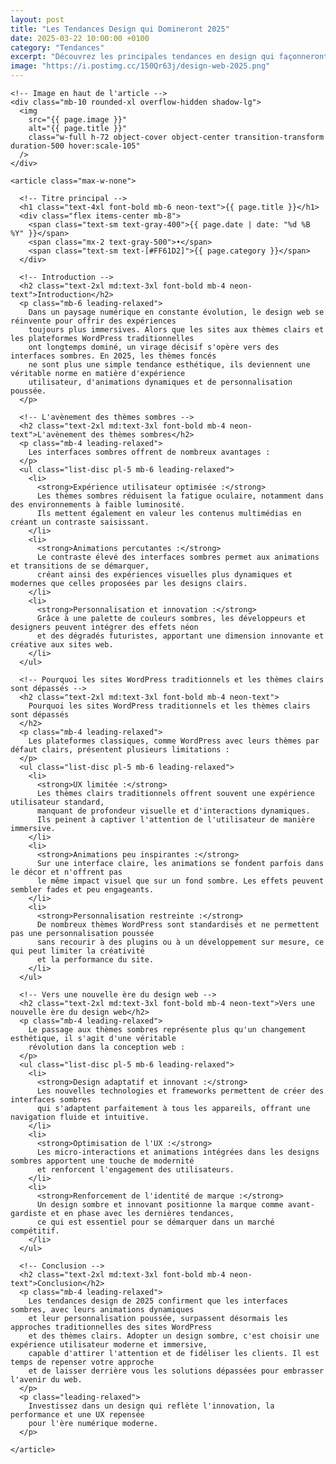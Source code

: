 ```yaml
---
layout: post
title: "Les Tendances Design qui Domineront 2025"
date: 2025-03-22 10:00:00 +0100
category: "Tendances"
excerpt: "Découvrez les principales tendances en design qui façonneront l'esthétique des portfolios en 2025."
image: "https://i.postimg.cc/150Qr63j/design-web-2025.png"
---
```

<main class="pt-24 pb-16 bg-[#0A0118] text-white">
  <div class="container mx-auto px-4 max-w-4xl">

    <!-- Image en haut de l'article -->
    <div class="mb-10 rounded-xl overflow-hidden shadow-lg">
      <img 
        src="{{ page.image }}" 
        alt="{{ page.title }}" 
        class="w-full h-72 object-cover object-center transition-transform duration-500 hover:scale-105"
      />
    </div>

    <article class="max-w-none">

      <!-- Titre principal -->
      <h1 class="text-4xl font-bold mb-6 neon-text">{{ page.title }}</h1>
      <div class="flex items-center mb-8">
        <span class="text-sm text-gray-400">{{ page.date | date: "%d %B %Y" }}</span>
        <span class="mx-2 text-gray-500">•</span>
        <span class="text-sm text-[#FF61D2]">{{ page.category }}</span>
      </div>
      
      <!-- Introduction -->
      <h2 class="text-2xl md:text-3xl font-bold mb-4 neon-text">Introduction</h2>
      <p class="mb-6 leading-relaxed">
        Dans un paysage numérique en constante évolution, le design web se réinvente pour offrir des expériences 
        toujours plus immersives. Alors que les sites aux thèmes clairs et les plateformes WordPress traditionnelles 
        ont longtemps dominé, un virage décisif s'opère vers des interfaces sombres. En 2025, les thèmes foncés 
        ne sont plus une simple tendance esthétique, ils deviennent une véritable norme en matière d'expérience 
        utilisateur, d'animations dynamiques et de personnalisation poussée.
      </p>
      
      <!-- L'avènement des thèmes sombres -->
      <h2 class="text-2xl md:text-3xl font-bold mb-4 neon-text">L'avènement des thèmes sombres</h2>
      <p class="mb-4 leading-relaxed">
        Les interfaces sombres offrent de nombreux avantages :
      </p>
      <ul class="list-disc pl-5 mb-6 leading-relaxed">
        <li>
          <strong>Expérience utilisateur optimisée :</strong> 
          Les thèmes sombres réduisent la fatigue oculaire, notamment dans des environnements à faible luminosité. 
          Ils mettent également en valeur les contenus multimédias en créant un contraste saisissant.
        </li>
        <li>
          <strong>Animations percutantes :</strong> 
          Le contraste élevé des interfaces sombres permet aux animations et transitions de se démarquer, 
          créant ainsi des expériences visuelles plus dynamiques et modernes que celles proposées par les designs clairs.
        </li>
        <li>
          <strong>Personnalisation et innovation :</strong> 
          Grâce à une palette de couleurs sombres, les développeurs et designers peuvent intégrer des effets néon 
          et des dégradés futuristes, apportant une dimension innovante et créative aux sites web.
        </li>
      </ul>
      
      <!-- Pourquoi les sites WordPress traditionnels et les thèmes clairs sont dépassés -->
      <h2 class="text-2xl md:text-3xl font-bold mb-4 neon-text">
        Pourquoi les sites WordPress traditionnels et les thèmes clairs sont dépassés
      </h2>
      <p class="mb-4 leading-relaxed">
        Les plateformes classiques, comme WordPress avec leurs thèmes par défaut clairs, présentent plusieurs limitations :
      </p>
      <ul class="list-disc pl-5 mb-6 leading-relaxed">
        <li>
          <strong>UX limitée :</strong> 
          Les thèmes clairs traditionnels offrent souvent une expérience utilisateur standard, 
          manquant de profondeur visuelle et d'interactions dynamiques. 
          Ils peinent à captiver l'attention de l'utilisateur de manière immersive.
        </li>
        <li>
          <strong>Animations peu inspirantes :</strong> 
          Sur une interface claire, les animations se fondent parfois dans le décor et n'offrent pas 
          le même impact visuel que sur un fond sombre. Les effets peuvent sembler fades et peu engageants.
        </li>
        <li>
          <strong>Personnalisation restreinte :</strong> 
          De nombreux thèmes WordPress sont standardisés et ne permettent pas une personnalisation poussée 
          sans recourir à des plugins ou à un développement sur mesure, ce qui peut limiter la créativité 
          et la performance du site.
        </li>
      </ul>
      
      <!-- Vers une nouvelle ère du design web -->
      <h2 class="text-2xl md:text-3xl font-bold mb-4 neon-text">Vers une nouvelle ère du design web</h2>
      <p class="mb-4 leading-relaxed">
        Le passage aux thèmes sombres représente plus qu'un changement esthétique, il s'agit d'une véritable 
        révolution dans la conception web :
      </p>
      <ul class="list-disc pl-5 mb-6 leading-relaxed">
        <li>
          <strong>Design adaptatif et innovant :</strong> 
          Les nouvelles technologies et frameworks permettent de créer des interfaces sombres 
          qui s'adaptent parfaitement à tous les appareils, offrant une navigation fluide et intuitive.
        </li>
        <li>
          <strong>Optimisation de l'UX :</strong> 
          Les micro-interactions et animations intégrées dans les designs sombres apportent une touche de modernité 
          et renforcent l'engagement des utilisateurs.
        </li>
        <li>
          <strong>Renforcement de l'identité de marque :</strong> 
          Un design sombre et innovant positionne la marque comme avant-gardiste et en phase avec les dernières tendances, 
          ce qui est essentiel pour se démarquer dans un marché compétitif.
        </li>
      </ul>
      
      <!-- Conclusion -->
      <h2 class="text-2xl md:text-3xl font-bold mb-4 neon-text">Conclusion</h2>
      <p class="mb-4 leading-relaxed">
        Les tendances design de 2025 confirment que les interfaces sombres, avec leurs animations dynamiques 
        et leur personnalisation poussée, surpassent désormais les approches traditionnelles des sites WordPress 
        et des thèmes clairs. Adopter un design sombre, c'est choisir une expérience utilisateur moderne et immersive, 
        capable d'attirer l'attention et de fidéliser les clients. Il est temps de repenser votre approche 
        et de laisser derrière vous les solutions dépassées pour embrasser l'avenir du web.
      </p>
      <p class="leading-relaxed">
        Investissez dans un design qui reflète l'innovation, la performance et une UX repensée 
        pour l'ère numérique moderne.
      </p>
      
    </article>
  </div>
</main>

